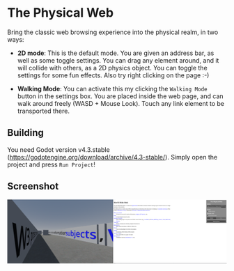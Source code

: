 # The Physical Web

Bring the classic web browsing experience into the physical realm, in two ways:
 - **2D mode**: This is the default mode. You are given an address bar, as well as some toggle settings. You can drag any element around, and it will collide with others, as a 2D physics object. You can toggle the settings for some fun effects. Also try right clicking on the page :-)

 - **Walking Mode**: You can activate this my clicking the `Walking Mode` button in the settings box. You are placed inside the web page, and can walk around freely (WASD + Mouse Look). Touch any link element to be transported there.

## Building
You need Godot version v4.3.stable (https://godotengine.org/download/archive/4.3-stable/). Simply open the project and press `Run Project`!

## Screenshot
![Screenshot](screenshot.png)
